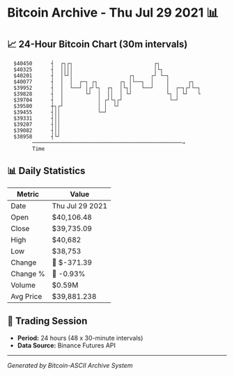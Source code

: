 # Bitcoin Archive - Thu Jul 29 2021 📊

## 📈 24-Hour Bitcoin Chart (30m intervals)

```
  $40450      ┤  ┌┐┌┐                          ┌┐              
  $40325      ┤  ││││                          │└┐             
  $40201      ┤  │└┘│                  ┌┐     ┌┘ └─┐           
  $40077      ┤  │  │  ┌─┐ ┌┐       ┌┐ │└──┐  │    │      ┌┐   
  $39952      ┤  │  └──┘ │┌┘└┐  ┌┐  │└┐│   └──┘    │  ┌─┐┌┘└─┐ 
  $39828      ┤  │       └┘  │  ││  │ └┘           └┐ │ └┘   └ 
  $39704      ┤  │           │ ┌┘└┐┌┘               └─┘        
  $39580      ┼┐┌┘           │ │  └┘                           
  $39455      ┤││            └─┘                               
  $39331      ┤││                                              
  $39207      ┤││                                              
  $39082      ┤││                                              
  $38958      ┤└┘                                              
        ────────────────────────────────────────────────→
        Time
```

## 📊 Daily Statistics

| Metric | Value |
|--------|-------|
| Date | Thu Jul 29 2021 |
| Open | $40,106.48 |
| Close | $39,735.09 |
| High | $40,682 |
| Low | $38,753 |
| Change | 🔴 $-371.39 |
| Change % | 🔴 -0.93% |
| Volume | $0.59M |
| Avg Price | $39,881.238 |

## 📅 Trading Session

- **Period:** 24 hours (48 x 30-minute intervals)
- **Data Source:** Binance Futures API

---
*Generated by Bitcoin-ASCII Archive System*
